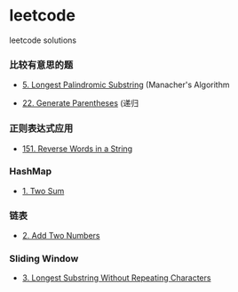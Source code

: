 # leetcode
leetcode solutions  

### 比较有意思的题

- [5. Longest Palindromic Substring](https://github.com/cucluoting/leetcode/blob/master/005_LongestPalindromicSubstring.md) (Manacher's Algorithm

- [22. Generate Parentheses](https://github.com/cucluoting/leetcode/blob/master/022_GenerateParentheses.md) (递归

### 正则表达式应用
- [151. Reverse Words in a String](https://github.com/cucluoting/leetcode/blob/master/151_ReverseWordsInAString.md)


### HashMap
- [1. Two Sum](https://github.com/cucluoting/leetcode/blob/master/001_TwoSum.md)

### 链表
- [2. Add Two Numbers](https://github.com/cucluoting/leetcode/blob/master/002_AddTwoNumbers.md)

### Sliding Window
- [3. Longest Substring Without Repeating Characters](https://github.com/cucluoting/leetcode/blob/master/003_LongestSubstringWithoutRepeatingCharacters.md)

